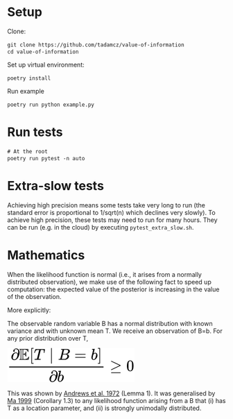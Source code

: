 
# Setup

Clone:
```shell
git clone https://github.com/tadamcz/value-of-information
cd value-of-information
```

Set up virtual environment:
```shell
poetry install
```

Run example
```shell
poetry run python example.py
```

# Run tests
```shell
# At the root
poetry run pytest -n auto
```

# Extra-slow tests
Achieving high precision means some tests take very long to run (the standard error is proportional to 1/sqrt(n) which declines very slowly). To achieve high precision, these tests may need to run for many hours. They can be run (e.g. in the cloud) by executing `pytest_extra_slow.sh`. 

# Mathematics
When the likelihood function is normal (i.e., it arises from a normally distributed observation), we make use of the following fact to speed up computation: the expected value of the posterior is increasing in the value of the observation.

More explicitly:

The observable random variable B has a normal distribution with known variance and with unknown mean T. We receive an observation of B=b. For any prior distribution over T,

![img](assets/equation.svg)

This was shown by [Andrews et al. 1972](assets/andrews1972.pdf) (Lemma 1). It was generalised by [Ma 1999](assets/ma1999.pdf) (Corollary 1.3) to any likelihood function arising from a B that (i) has T as a location parameter, and (ii) is strongly unimodally distributed.